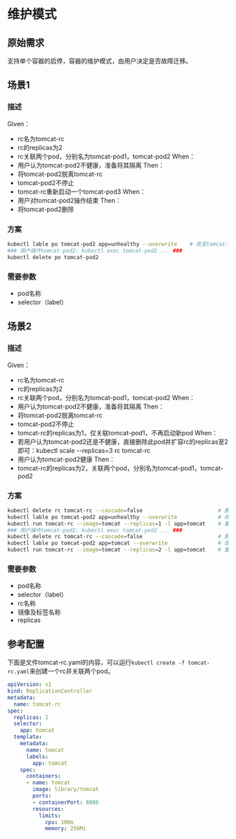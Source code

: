 # 维护模式
## 原始需求
支持单个容器的启停，容器的维护模式，由用户决定是否故障迁移。

## 场景1
### 描述
Given：
- rc名为tomcat-rc
- rc的replicas为2
- rc关联两个pod，分别名为tomcat-pod1，tomcat-pod2
When：
- 用户认为tomcat-pod2不健康，准备将其隔离
Then：
- 将tomcat-pod2脱离tomcat-rc
- tomcat-pod2不停止
- tomcat-rc重新启动一个tomcat-pod3
When：
- 用户对tomcat-pod2操作结束
Then：
- 将tomcat-pod2删除

### 方案
```sh
kubectl lable po tomcat-pod2 app=unhealthy --overwrite    # 改变tomcat-pod2的label，使之不符合tomcat-rc的selector
### 用户操作tomcat-pod2: kubectl exec tomcat-pod2 ... ###
kubectl delete po tomcat-pod2
```

### 需要参数
- pod名称
- selector（label）

## 场景2
### 描述
Given：
- rc名为tomcat-rc
- rc的replicas为2
- rc关联两个pod，分别名为tomcat-pod1，tomcat-pod2
When：
- 用户认为tomcat-pod2不健康，准备将其隔离
Then：
- 将tomcat-pod2脱离tomcat-rc
- tomcat-pod2不停止
- tomcat-rc的replicas为1，仅关联tomcat-pod1，不再启动新pod
When：
- 若用户认为tomcat-pod2还是不健康，直接删除此pod并扩容rc的replicas至2即可：kubectl scale --replicas=3 rc tomcat-rc
- 用户认为tomcat-pod2健康
Then：
- tomcat-rc的replicas为2，关联两个pod，分别名为tomcat-pod1，tomcat-pod2

### 方案
```sh
kubectl delete rc tomcat-rc --cascade=false                        # 删除tomcat-rc，由于指定了cascade=false，不会删除关联pod
kubectl lable po tomcat-pod2 app=unhealthy --overwrite             # 改变tomcat-pod2的label，使之不符合原tomcat-rc的selector
kubectl run tomcat-rc --image=tomcat --replicas=1 -l app=tomcat    # 重建tomcat-rc，减少replicas至1，将会自动关联到tomcat-pod1
### 用户操作tomcat-pod2: kubectl exec tomcat-pod2 ... ###
kubectl delete rc tomcat-rc --cascade=false                        # 删除tomcat-rc，由于指定了cascade=false，不会删除关联pod
kubectl lable po tomcat-pod2 app=tomcat --overwrite                # 改变tomcat-pod2的label，使之符合原tomcat-rc的selector
kubectl run tomcat-rc --image=tomcat --replicas=2 -l app=tomcat    # 重建tomcat-rc，恢复replicas至2，将会自动关联到tomcat-pod1和tomcat-pod2
```

### 需要参数
- pod名称
- selector（label）
- rc名称
- 镜像及标签名称
- replicas

## 参考配置
下面是文件tomcat-rc.yaml的内容，可以运行`kubectl create -f tomcat-rc.yaml`来创建一个rc并关联两个pod。
```yaml
apiVersion: v1
kind: ReplicationController
metadata:
  name: tomcat-rc
spec:
  replicas: 2
  selector:
    app: tomcat
  template:
    metadata:
      name: tomcat
      labels:
        app: tomcat
    spec:
      containers:
      - name: tomcat
        image: library/tomcat
        ports:
        - containerPort: 8080
        resources:
          limits:
            cpu: 100m
            memory: 256Mi
```